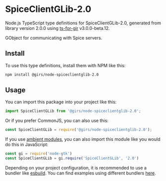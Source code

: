 
# SpiceClientGLib-2.0

Node.js TypeScript type definitions for SpiceClientGLib-2.0, generated from library version 2.0.0 using [ts-for-gir](https://github.com/gjsify/ts-for-gjs) v3.0.0-beta.12.

GObject for communicating with Spice servers.

## Install

To use this type definitions, install them with NPM like this:
```bash
npm install @girs/node-spiceclientglib-2.0
```

## Usage

You can import this package into your project like this:
```ts
import SpiceClientGLib from '@girs/node-spiceclientglib-2.0';
```

Or if you prefer CommonJS, you can also use this:
```ts
const SpiceClientGLib = require('@girs/node-spiceclientglib-2.0');
```

If you use [ambient modules](https://github.com/gjsify/ts-for-gir/tree/main/packages/cli#ambient-modules), you can also import this module like you would do this in JavaScript:

```ts
const gi = require('node-gtk')
const SpiceClientGLib = gi.require('SpiceClientGLib', '2.0')
```

Depending on your project configuration, it is recommended to use a bundler like [esbuild](https://esbuild.github.io/). You can find examples using different bundlers [here](https://github.com/gjsify/ts-for-gir/tree/main/examples).